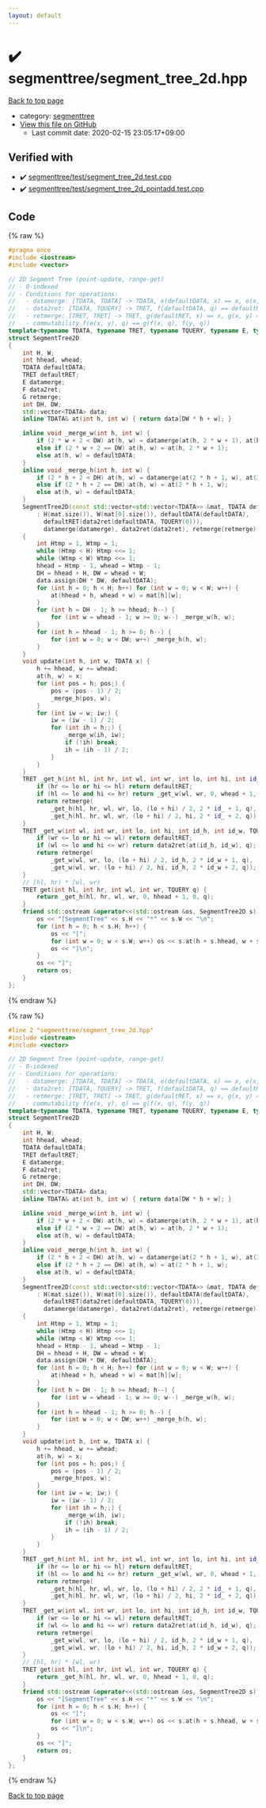 ```yaml
---
layout: default
---
```


<!-- mathjax config similar to math.stackexchange -->
<script type="text/javascript" async
  src="https://cdnjs.cloudflare.com/ajax/libs/mathjax/2.7.5/MathJax.js?config=TeX-MML-AM_CHTML">
</script>
<script type="text/x-mathjax-config">
  MathJax.Hub.Config({
    TeX: { equationNumbers: { autoNumber: "AMS" }},
    tex2jax: {
      inlineMath: [ ['$','$'] ],
      processEscapes: true
    },
    "HTML-CSS": { matchFontHeight: false },
    displayAlign: "left",
    displayIndent: "2em"
  });
</script>

<script type="text/javascript" src="https://cdnjs.cloudflare.com/ajax/libs/jquery/3.4.1/jquery.min.js"></script>
<script src="https://cdn.jsdelivr.net/npm/jquery-balloon-js@1.1.2/jquery.balloon.min.js" integrity="sha256-ZEYs9VrgAeNuPvs15E39OsyOJaIkXEEt10fzxJ20+2I=" crossorigin="anonymous"></script>
<script type="text/javascript" src="../../assets/js/copy-button.js"></script>
<link rel="stylesheet" href="../../assets/css/copy-button.css" />


# :heavy_check_mark: segmenttree/segment_tree_2d.hpp

<a href="../../index.html">Back to top page</a>

* category: <a href="../../index.html#4d78bd1b354012e24586b247dc164462">segmenttree</a>
* <a href="{{ site.github.repository_url }}/blob/master/segmenttree/segment_tree_2d.hpp">View this file on GitHub</a>
    - Last commit date: 2020-02-15 23:05:17+09:00




## Verified with

* :heavy_check_mark: <a href="../../verify/segmenttree/test/segment_tree_2d.test.cpp.html">segmenttree/test/segment_tree_2d.test.cpp</a>
* :heavy_check_mark: <a href="../../verify/segmenttree/test/segment_tree_2d_pointadd.test.cpp.html">segmenttree/test/segment_tree_2d_pointadd.test.cpp</a>


## Code

<a id="unbundled"></a>
{% raw %}
```cpp
#pragma once
#include <iostream>
#include <vector>

// 2D Segment Tree (point-update, range-get)
// - 0-indexed
// - Conditions for operations:
//   - datamerge: [TDATA, TDATA] -> TDATA, e(defaultDATA, x) == x, e(x, y) == e(y, x)
//   - data2ret: [TDATA, TQUERY] -> TRET, f(defaultDATA, q) == defaultRET
//   - retmerge: [TRET, TRET] -> TRET, g(defaultRET, x) == x, g(x, y) = g(y, x)
//   - commutability f(e(x, y), q) == g(f(x, q), f(y, q))
template<typename TDATA, typename TRET, typename TQUERY, typename E, typename F, typename G>
struct SegmentTree2D
{
    int H, W;
    int hhead, whead;
    TDATA defaultDATA;
    TRET defaultRET;
    E datamerge;
    F data2ret;
    G retmerge;
    int DH, DW;
    std::vector<TDATA> data;
    inline TDATA& at(int h, int w) { return data[DW * h + w]; }

    inline void _merge_w(int h, int w) {
        if (2 * w + 2 < DW) at(h, w) = datamerge(at(h, 2 * w + 1), at(h, 2 * w + 2));
        else if (2 * w + 2 == DW) at(h, w) = at(h, 2 * w + 1);
        else at(h, w) = defaultDATA;
    }
    inline void _merge_h(int h, int w) {
        if (2 * h + 2 < DH) at(h, w) = datamerge(at(2 * h + 1, w), at(2 * h + 2, w));
        else if (2 * h + 2 == DH) at(h, w) = at(2 * h + 1, w);
        else at(h, w) = defaultDATA;
    }
    SegmentTree2D(const std::vector<std::vector<TDATA>> &mat, TDATA defaultDATA, E datamerge, F data2ret, G retmerge)
        : H(mat.size()), W(mat[0].size()), defaultDATA(defaultDATA),
          defaultRET(data2ret(defaultDATA, TQUERY(0))),
          datamerge(datamerge), data2ret(data2ret), retmerge(retmerge)
    {
        int Htmp = 1, Wtmp = 1;
        while (Htmp < H) Htmp <<= 1;
        while (Wtmp < W) Wtmp <<= 1;
        hhead = Htmp - 1, whead = Wtmp - 1;
        DH = hhead + H, DW = whead + W;
        data.assign(DH * DW, defaultDATA);
        for (int h = 0; h < H; h++) for (int w = 0; w < W; w++) {
            at(hhead + h, whead + w) = mat[h][w];
        }
        for (int h = DH - 1; h >= hhead; h--) {
            for (int w = whead - 1; w >= 0; w--) _merge_w(h, w);
        }
        for (int h = hhead - 1; h >= 0; h--) {
            for (int w = 0; w < DW; w++) _merge_h(h, w);
        }
    }
    void update(int h, int w, TDATA x) {
        h += hhead, w += whead;
        at(h, w) = x;
        for (int pos = h; pos;) {
            pos = (pos - 1) / 2;
            _merge_h(pos, w);
        }
        for (int iw = w; iw;) {
            iw = (iw - 1) / 2;
            for (int ih = h;;) {
                _merge_w(ih, iw);
                if (!ih) break;
                ih = (ih - 1) / 2;
            }
        }
    }
    TRET _get_h(int hl, int hr, int wl, int wr, int lo, int hi, int id_, TQUERY q) {
        if (hr <= lo or hi <= hl) return defaultRET;
        if (hl <= lo and hi <= hr) return _get_w(wl, wr, 0, whead + 1, id_, 0, q);
        return retmerge(
            _get_h(hl, hr, wl, wr, lo, (lo + hi) / 2, 2 * id_ + 1, q),
            _get_h(hl, hr, wl, wr, (lo + hi) / 2, hi, 2 * id_ + 2, q));
    }
    TRET _get_w(int wl, int wr, int lo, int hi, int id_h, int id_w, TQUERY q) {
        if (wr <= lo or hi <= wl) return defaultRET;
        if (wl <= lo and hi <= wr) return data2ret(at(id_h, id_w), q);
        return retmerge(
            _get_w(wl, wr, lo, (lo + hi) / 2, id_h, 2 * id_w + 1, q),
            _get_w(wl, wr, (lo + hi) / 2, hi, id_h, 2 * id_w + 2, q));
    }
    // [hl, hr) * [wl, wr)
    TRET get(int hl, int hr, int wl, int wr, TQUERY q) {
        return _get_h(hl, hr, wl, wr, 0, hhead + 1, 0, q);
    }
    friend std::ostream &operator<<(std::ostream &os, SegmentTree2D s) {
        os << "[SegmentTree" << s.H << "*" << s.W << "\n";
        for (int h = 0; h < s.H; h++) {
            os << "[";
            for (int w = 0; w < s.W; w++) os << s.at(h + s.hhead, w + s.whead) << ",";
            os << "]\n";
        }
        os << "]";
        return os;
    }
};

```
{% endraw %}

<a id="bundled"></a>
{% raw %}
```cpp
#line 2 "segmenttree/segment_tree_2d.hpp"
#include <iostream>
#include <vector>

// 2D Segment Tree (point-update, range-get)
// - 0-indexed
// - Conditions for operations:
//   - datamerge: [TDATA, TDATA] -> TDATA, e(defaultDATA, x) == x, e(x, y) == e(y, x)
//   - data2ret: [TDATA, TQUERY] -> TRET, f(defaultDATA, q) == defaultRET
//   - retmerge: [TRET, TRET] -> TRET, g(defaultRET, x) == x, g(x, y) = g(y, x)
//   - commutability f(e(x, y), q) == g(f(x, q), f(y, q))
template<typename TDATA, typename TRET, typename TQUERY, typename E, typename F, typename G>
struct SegmentTree2D
{
    int H, W;
    int hhead, whead;
    TDATA defaultDATA;
    TRET defaultRET;
    E datamerge;
    F data2ret;
    G retmerge;
    int DH, DW;
    std::vector<TDATA> data;
    inline TDATA& at(int h, int w) { return data[DW * h + w]; }

    inline void _merge_w(int h, int w) {
        if (2 * w + 2 < DW) at(h, w) = datamerge(at(h, 2 * w + 1), at(h, 2 * w + 2));
        else if (2 * w + 2 == DW) at(h, w) = at(h, 2 * w + 1);
        else at(h, w) = defaultDATA;
    }
    inline void _merge_h(int h, int w) {
        if (2 * h + 2 < DH) at(h, w) = datamerge(at(2 * h + 1, w), at(2 * h + 2, w));
        else if (2 * h + 2 == DH) at(h, w) = at(2 * h + 1, w);
        else at(h, w) = defaultDATA;
    }
    SegmentTree2D(const std::vector<std::vector<TDATA>> &mat, TDATA defaultDATA, E datamerge, F data2ret, G retmerge)
        : H(mat.size()), W(mat[0].size()), defaultDATA(defaultDATA),
          defaultRET(data2ret(defaultDATA, TQUERY(0))),
          datamerge(datamerge), data2ret(data2ret), retmerge(retmerge)
    {
        int Htmp = 1, Wtmp = 1;
        while (Htmp < H) Htmp <<= 1;
        while (Wtmp < W) Wtmp <<= 1;
        hhead = Htmp - 1, whead = Wtmp - 1;
        DH = hhead + H, DW = whead + W;
        data.assign(DH * DW, defaultDATA);
        for (int h = 0; h < H; h++) for (int w = 0; w < W; w++) {
            at(hhead + h, whead + w) = mat[h][w];
        }
        for (int h = DH - 1; h >= hhead; h--) {
            for (int w = whead - 1; w >= 0; w--) _merge_w(h, w);
        }
        for (int h = hhead - 1; h >= 0; h--) {
            for (int w = 0; w < DW; w++) _merge_h(h, w);
        }
    }
    void update(int h, int w, TDATA x) {
        h += hhead, w += whead;
        at(h, w) = x;
        for (int pos = h; pos;) {
            pos = (pos - 1) / 2;
            _merge_h(pos, w);
        }
        for (int iw = w; iw;) {
            iw = (iw - 1) / 2;
            for (int ih = h;;) {
                _merge_w(ih, iw);
                if (!ih) break;
                ih = (ih - 1) / 2;
            }
        }
    }
    TRET _get_h(int hl, int hr, int wl, int wr, int lo, int hi, int id_, TQUERY q) {
        if (hr <= lo or hi <= hl) return defaultRET;
        if (hl <= lo and hi <= hr) return _get_w(wl, wr, 0, whead + 1, id_, 0, q);
        return retmerge(
            _get_h(hl, hr, wl, wr, lo, (lo + hi) / 2, 2 * id_ + 1, q),
            _get_h(hl, hr, wl, wr, (lo + hi) / 2, hi, 2 * id_ + 2, q));
    }
    TRET _get_w(int wl, int wr, int lo, int hi, int id_h, int id_w, TQUERY q) {
        if (wr <= lo or hi <= wl) return defaultRET;
        if (wl <= lo and hi <= wr) return data2ret(at(id_h, id_w), q);
        return retmerge(
            _get_w(wl, wr, lo, (lo + hi) / 2, id_h, 2 * id_w + 1, q),
            _get_w(wl, wr, (lo + hi) / 2, hi, id_h, 2 * id_w + 2, q));
    }
    // [hl, hr) * [wl, wr)
    TRET get(int hl, int hr, int wl, int wr, TQUERY q) {
        return _get_h(hl, hr, wl, wr, 0, hhead + 1, 0, q);
    }
    friend std::ostream &operator<<(std::ostream &os, SegmentTree2D s) {
        os << "[SegmentTree" << s.H << "*" << s.W << "\n";
        for (int h = 0; h < s.H; h++) {
            os << "[";
            for (int w = 0; w < s.W; w++) os << s.at(h + s.hhead, w + s.whead) << ",";
            os << "]\n";
        }
        os << "]";
        return os;
    }
};

```
{% endraw %}

<a href="../../index.html">Back to top page</a>

